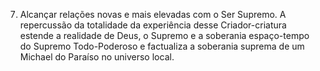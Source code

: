 ﻿7. Alcançar relações novas e mais elevadas com o Ser Supremo. A repercussão da totalidade da experiência desse Criador-criatura estende a realidade de Deus, o Supremo e a soberania espaço-tempo do Supremo Todo-Poderoso e factualiza a soberania suprema de um Michael do Paraíso no universo local.